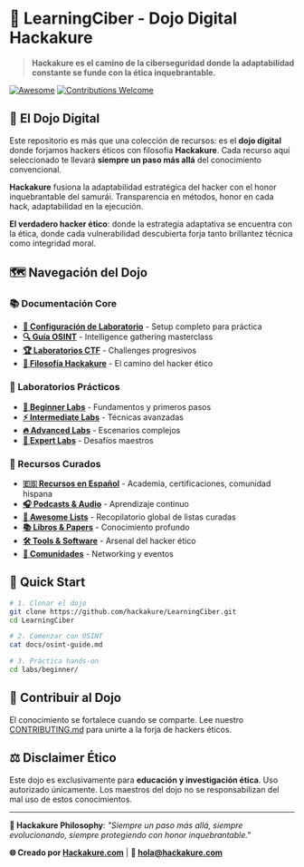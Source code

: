 # 🥷 LearningCiber - Dojo Digital Hackakure

> **Hackakure es el camino de la ciberseguridad donde la adaptabilidad constante se funde con la ética inquebrantable.**

[![Awesome](https://awesome.re/badge.svg)](https://awesome.re)
[![Contributions Welcome](https://img.shields.io/badge/contributions-welcome-brightgreen.svg?style=flat)](CONTRIBUTING.md)

## 🎯 El Dojo Digital

Este repositorio es más que una colección de recursos: es el **dojo digital** donde forjamos hackers éticos con filosofía **Hackakure**. Cada recurso aquí seleccionado te llevará **siempre un paso más allá** del conocimiento convencional.

**Hackakure** fusiona la adaptabilidad estratégica del hacker con el honor inquebrantable del samurái. Transparencia en métodos, honor en cada hack, adaptabilidad en la ejecución.

**El verdadero hacker ético**: donde la estrategia adaptativa se encuentra con la ética, donde cada vulnerabilidad descubierta forja tanto brillantez técnica como integridad moral.

## 🗺️ Navegación del Dojo

### 📚 Documentación Core
- **[🧪 Configuración de Laboratorio](docs/lab-setup.md)** - Setup completo para práctica
- **[🔍 Guía OSINT](docs/osint-guide.md)** - Intelligence gathering masterclass
- **[🏆 Laboratorios CTF](docs/ctf-labs.md)** - Challenges progresivos
- **[🥷 Filosofía Hackakure](docs/philosophy.md)** - El camino del hacker ético

### 🎯 Laboratorios Prácticos
- **[🌱 Beginner Labs](labs/beginner/)** - Fundamentos y primeros pasos
- **[⚡ Intermediate Labs](labs/intermediate/)** - Técnicas avanzadas
- **[🔥 Advanced Labs](labs/advanced/)** - Escenarios complejos
- **[👑 Expert Labs](labs/expert/)** - Desafíos maestros

### 📖 Recursos Curados
- **[🇪🇸 Recursos en Español](resources/spanish-resources.md)** - Academia, certificaciones, comunidad hispana
- **[🎧 Podcasts & Audio](resources/podcasts-audio.md)** - Aprendizaje continuo
- **[🌟 Awesome Lists](resources/awesome-lists.md)** - Recopilatorio global de listas curadas
- **[📚 Libros & Papers](resources/books-papers.md)** - Conocimiento profundo
- **[🛠️ Tools & Software](resources/tools-software.md)** - Arsenal del hacker ético
- **[👥 Comunidades](resources/communities.md)** - Networking y eventos

## 🚀 Quick Start

```bash
# 1. Clonar el dojo
git clone https://github.com/hackakure/LearningCiber.git
cd LearningCiber

# 2. Comenzar con OSINT
cat docs/osint-guide.md

# 3. Práctica hands-on
cd labs/beginner/
```

## 🤝 Contribuir al Dojo

El conocimiento se fortalece cuando se comparte. Lee nuestro [CONTRIBUTING.md](CONTRIBUTING.md) para unirte a la forja de hackers éticos.

## ⚖️ Disclaimer Ético

Este dojo es exclusivamente para **educación y investigación ética**. Uso autorizado únicamente. Los maestros del dojo no se responsabilizan del mal uso de estos conocimientos.

---

**🥷 Hackakure Philosophy**: *"Siempre un paso más allá, siempre evolucionando, siempre protegiendo con honor inquebrantable."*

**🌐 Creado por [Hackakure.com](https://hackakure.com)** | **📧 [hola@hackakure.com](mailto:hola@hackakure.com)**